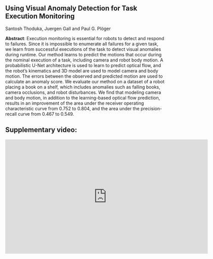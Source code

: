 ## Using Visual Anomaly Detection for Task Execution Monitoring
Santosh Thoduka, Juergen Gall and Paul G. Plöger

**Abstract**: Execution monitoring is essential for robots to detect and respond to failures. Since it is impossible to enumerate all failures for a given task, we learn from successful executions of the task to detect visual anomalies during runtime. Our method learns to predict the motions that occur during the nominal execution of a task, including camera and robot body motion. A probabilistic U-Net architecture is used to learn to predict optical flow, and the robot’s kinematics and 3D model are used to model camera and body motion. The errors between the observed and predicted motion are used to calculate an anomaly score. We evaluate our method on a dataset of a robot placing a book on a shelf, which includes anomalies such as falling books, camera occlusions, and robot disturbances. We find that modeling camera and body motion, in addition to the learning-based optical flow prediction, results in an improvement of the area under the receiver operating characteristic curve from 0.752 to 0.804, and the area under the precision-recall curve from 0.467 to 0.549.


## Supplementary video:
<iframe width="640" height="360" src="https://www.youtube.com/embed/U8dO8dEILZw" frameborder="0" allow="accelerometer; autoplay; clipboard-write; encrypted-media; gyroscope; picture-in-picture" allowfullscreen></iframe>

